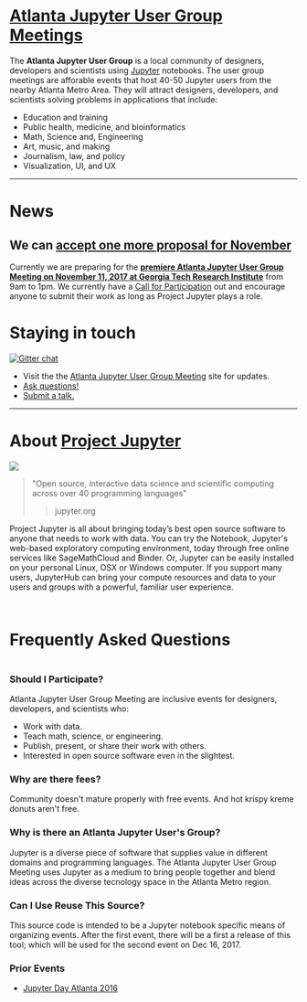 
# [Atlanta Jupyter User Group Meetings]()

The __Atlanta Jupyter User Group__ is a local community of designers, developers and scientists using [Jupyter](http://jupyter.org/) notebooks. The user group meetings are afforable events that host 40-50 Jupyter users from the nearby Atlanta Metro Area.  They will attract designers, developers, and scientists solving problems in applications that include:

- Education and training
- Public health, medicine, and bioinformatics
- Math, Science and, Engineering
- Art, music, and making
- Journalism, law, and policy
- Visualization, UI, and UX

---

# News

## We can [accept one more proposal for November](https://docs.google.com/forms/d/e/1FAIpQLSfY1c4y2vLE-q3VMBjOpvTi4pK5D6Q9KudNk25AsxQUjsT3eA/viewform)

Currently we are preparing for the [**premiere Atlanta Jupyter User Group Meeting on November 11, 2017 at Georgia Tech Research Institute**](https://callisto-morns.github.io/one/) from 9am to 1pm.  We currently have a [Call for Participation](https://docs.google.com/forms/d/e/1FAIpQLSfY1c4y2vLE-q3VMBjOpvTi4pK5D6Q9KudNk25AsxQUjsT3eA/viewform) out and encourage anyone to submit their work as long as Project Jupyter plays a role.

# Staying in touch

[![Gitter chat](https://badges.gitter.im/callisto-one/Lobby.png)](https://gitter.im/callisto-one/Lobby)

* Visit the the [Atlanta Jupyter User Group Meeting](https://callisto-morns.github.io/) site for updates.
* [Ask questions!](https://github.com/callisto-morns/one/issues)
* [Submit a talk.](https://docs.google.com/forms/d/e/1FAIpQLSfY1c4y2vLE-q3VMBjOpvTi4pK5D6Q9KudNk25AsxQUjsT3eA/viewform)

---

# About [Project Jupyter]()

![](http://jupyter.org/assets/main-logo.svg)

> "Open source, interactive data science and scientific computing across over 40 programming languages"
> > jupyter.org

Project Jupyter is all about bringing today’s best open source software to anyone that needs to work with data. You can try the Notebook, Jupyter's web-based exploratory computing environment, today through free online services like SageMathCloud and Binder.  Or, Jupyter can be easily installed on your personal Linux, OSX or Windows computer. If you support many users, JupyterHub can bring your compute resources and data to your users and groups with a powerful, familiar user experience.


```python
    !jupyter nbconvert --to markdown index.ipynb faq.ipynb
    !cp index.md readme.md
    %reload_ext literacy
```


    !jupyter nbconvert --to markdown index.ipynb faq.ipynb
    !cp index.md readme.md
    %reload_ext literacy


# Frequently Asked Questions


```python
faq.md
```



### Should I Participate?

Atlanta Jupyter User Group Meeting are inclusive events for designers, developers, and scientists who:

* Work with data.
* Teach math, science, or engineering.
* Publish, present, or share their work with others.  
* Interested in open source software even in the slightest.

### Why are there fees?

Community doesn't mature properly with free events.  And hot krispy kreme donuts aren't free.
    

### Why is there an Atlanta Jupyter User's Group?

Jupyter is a diverse piece of software that supplies value in different domains and programming languages.  The Atlanta Jupyter User Group Meeting uses Jupyter as a medium to bring people together and blend ideas across the diverse tecnology space in the Atlanta Metro region.

### Can I Use Reuse This Source?

This source code is intended to be a Jupyter notebook specific means of organizing events. After the first event, there will be a first a release of this tool; which will be used for the second event on Dec 16, 2017.



### Prior Events

* [Jupyter Day Atlanta 2016](http://jupyterday-atlanta-2016.github.io)
<style>
.highlighter-rouge, code {display: none;}
.markdown-body h1:first-child {
    display: none;
}
</style>